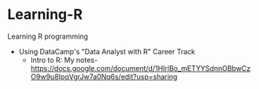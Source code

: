 # Learning-R
Learning R programming

- Using DataCamp's "Data Analyst with R" Career Track
    - Intro to R:
    My notes- https://docs.google.com/document/d/1HIrlBo_mETYYSdnnOBbwCzO9w9u8IpqVgrJw7a0Nq6s/edit?usp=sharing
